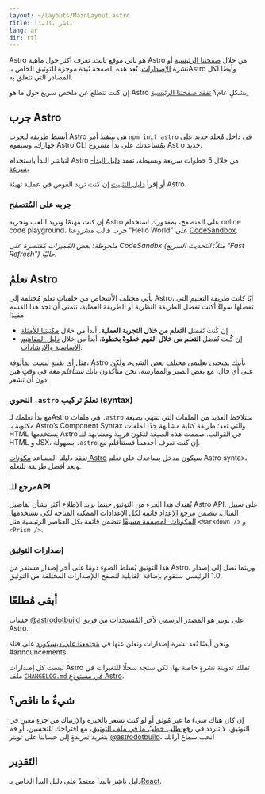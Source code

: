 ```yaml
---
layout: ~/layouts/MainLayout.astro
title: باشر بالبدأ
lang: ar
dir: rtl
---
```


Astro هو باني موقع ثابت. تعرف أكثر حول ماهية Astro من خلال [صفحتنا الرئيسية](https://astro.build/) أو نشرة [الإصدارات](https://astro.build/blog/introducing-astro). تُعد هذه الصفحة نُبذة موجزة للتوثيق الخاص بـAstro وأيضًا لكل المصادر التي تتعلق به.

إن كنت تتطلع عن ملخص سريع حول ما هو Astro  بشكلٍ عام؟ [تفقد صفحتنا الرئيسية.](https://astro.build/blog/introducing-astro)

## جرب Astro

أبسط طريقة لتجرب Astro هي بتنفيذ أمر `npm init astro` في داخل مُجلد جديد على جهازك، وسيقوم Astro CLI بمُساعدتك على بدأ مشروع Astro جديد.

لتباشر البدأ باستخدام Astro من خلال 5 خطوات سريعة وبسيطة، تفقد [دليل البدأ-بسرعة](quick-start).

أو إقرأ [دليل التثبيت](/installation) إن كنت تريد الغوص في عملية تهيئة Astro. 

### جربه على المُتصفح 

إن كنت مهتمًا وتريد اللعب وتجربة Astro على المتصفح، بمقدورك استخدام online code playground، جرب قالب مشروعنا "Hello World" على [CodeSandbox](https://codesandbox.io/s/astro-template-hugb3).

_ملحوظة: بعض المُميزات مُقتصرة على CodeSandbx (مثلاً: التحديث السريع "Fast Refresh") حاليًا._

## تعلمُ Astro

يأتي مختلف الأشخاص من خلفياتِ تعلم مُختلفة إلى Astro، أيًا كانت طريقة التعليم التي تفضلها سواءً أكنت تفضل الطريقة النظرية أو الطريقة العملية، نتمنى أن تجد هذا القسم مفيدًا.

- إن كُنت تُفضل **التعلم من خلال التجربة العملية**، أبدأ من خلال [مكتبتنا للأمثلة](https://github.com/snowpackjs/astro/tree/main/examples).
- إن كُنت تُفضل **التعلم من خلال الفهم خطوةً بخطوة**، أبدأ من خلال [دليل المفاهيم الأساسية والإرشادات](/core-concepts/project-structure).

مثل أي تقنيةٍ ليست بمألوفة، Astro يأتيك بمنحنى تعليمي مختلف بعض الشيء، ولكن على أي حال، مع بعض الصبر والممارسة، نحن متأكدون بأنك _ستتأقلم معه_ في وقتٍ هين دون أن تشعر.

### تعلمُ تركيب <code dir="ltr">.astro</code> النحوي (syntax)

مع بدأ تعلمك لـAstro ستلاحظ العديد من الملفات التي تنتهي بصيغة <code dir="ltr">.astro</code> هي ملفات مكتوبة بـ Astro’s Component Syntax والتي تعد: طريقة كتابة مشابهة جدًا لملفات HTML يستخدمها Astro في القوالب.
صممت هذه الصيغة لتكون قريبة ومشابهة للـ HTML و JSX، إن كنت تعرف أحدهما فستتأقلم مع <code dir="ltr">.astro</code> بسهولة.

تفقد دليلنا المساعد [مكونات Astro](/core-concepts/astro-components) سيكون مدخل يساعدك على تعلم Astro syntax، ويعد أفضل طريقة للتعلم.

### مرجع للـAPI

يُفيدك هذا الجزء من التوثيق حينما تريد الإطلاع أكثر بشأن تفاصيل Astro API. على سبيل المثال، يتضمن [مرجع الإعداد](/reference/configuration-reference) قائمة لكل الإعدادات الممكنة المتاحة لكي تستخدمها. [المكونات المصممة مسبقًا](/reference/builtin-components) تتضمن قائمة بكل العناصر الرئيسية مثل <span dir="ltr">`<Markdown />` و `<Prism />`</span>.

###  إصدارات التوثيق

هذا التوثيق يُسلط الضوء دومًا على أخر إصدار مستقر من Astro، وريثما نصل إلى إصدار 1.0 الرئيسي سنقوم بإضافة القابلية لتصفح اللإصدارات المختلفة من التوثيق.

## أبقى مُطلعًا

حساب [@astrodotbuild](https://twitter.com/astrodotbuild) على تويتر هو المصدر الرسمي لأخر المُستجدات من فريق Astro.

ونحن أيضًا نُعد نشرة إصدارات ونعلن عنها في [مُجتمعنا على ديسكورد](https://astro.build/chat) على قناة <span dir="ltr">#announcements</span>

ليست كل إصدارات Astro تملك تدوينة نشرةٍ خاصة بها، لكن ستجد سجلًا للتغيرات في ملف [`CHANGELOG.md` في مستودع Astro](https://github.com/snowpackjs/astro/blob/main/packages/astro/CHANGELOG.md).

## شيءٌ ما ناقص؟

إن كان هناك شيءُ ما غير مُوثق أو لو كنت تشعر بالحيرة والإرتباك من جزءٍ معين في التوثيق، لا تتردد في [رفع طلب خطبٌ ما في ملف التوثيق](https://github.com/snowpackjs/astro/issues/new/choose)، مع اقتراحك للتحسين، أو قم بتغريد تغريدةٍ إلى حسابنا على تويتر [@astrodotbuild](https://twitter.com/astrodotbuild)، نحب سماع آرائك!

## التَقدِير

دليل باشر بالبدأ معتمدٌ على دليل البدأ الخاص بـ[React](https://ar.reactjs.org/).

